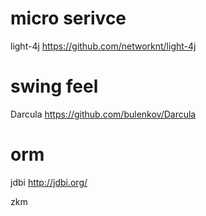 # micro serivce
light-4j   https://github.com/networknt/light-4j

# swing feel
Darcula  https://github.com/bulenkov/Darcula



# orm 

jdbi   http://jdbi.org/




zkm
